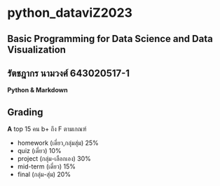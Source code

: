 # **python_dataviZ2023**
## Basic Programming for Data Science and Data Visualization
รัตชฎากร นามวงศ์ 643020517-1
-----------------------------
**Python & Markdown**
## Grading
**A**  top 15 คน 
b+ ถึง F ตามเกณฑ์
- homework (เดี่ยว,กลุ่มสุ่ม) 25%
- quiz (เดี่ยว) 10%
- project (กลุ่ม-เลือกเอง) 30%
- mid-term (เดี่ยว) 15% 
- final (กลุ่ม-สุ่ม) 20% 

